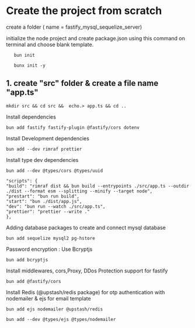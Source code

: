 # Create the project from scratch

<p>
create a folder ( name = fastify_mysql_sequelize_server)
</p>

<p>
initialize the node project and create package.json using this command on terminal and choose blank template.
</p>     
<p>

       bun init

</p>
       
       bunx init -y
</p>
<h2>
1. create "src" folder & create a file name "app.ts"
</h2>
<p>

    mkdir src && cd src &&  echo.> app.ts && cd ..

</p>

<p>
    Install dependencies
</p>

    bun add fastify fastify-plugin @fastify/cors dotenv

<p>

<p>
    Install Development dependencies
</p>
</p>

    bun add --dev rimraf prettier

<p>
<p>
    Install type dev dependencies
</p>
</p>

    bun add --dev @types/cors @types/uuid

<p>

<p>

    "scripts": {
    "build": "rimraf dist && bun build --entrypoints ./src/app.ts --outdir ./dist --format esm --splitting --minify --target node",
    "prestart": "bun run build",
    "start": "bun ./dist/app.js",
    "dev": "bun run --watch ./src/app.ts",
    "prettier": "prettier --write ."
    },

</p>

<p>Adding database packages to create and connect mysql database
</p>

<p>
    
    bun add sequelize mysql2 pg-hstore

</p>

<p>Password encryption : Use Bcryptjs </p>

<p>

    bun add bcryptjs

</p>

<p>Install middlewares, cors,Proxy, DDos Protection support for fastify </p>

<p>

    bun add @fastify/cors

</p>

<p>Install Redis (@upstash/redis package) for otp authentication with nodemailer & ejs for email template </p>

<p>

    bun add ejs nodemailer @upstash/redis

</p>

<p>

    bun add --dev @types/ejs @types/nodemailer

</p>
